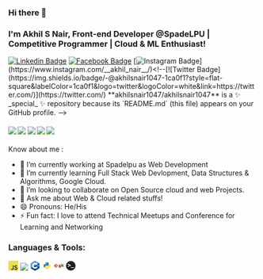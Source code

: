 ### Hi there 👋
### I'm Akhil S Nair, Front-end Developer @SpadeLPU | Competitive Programmer | Cloud & ML Enthusiast!

[![Linkedin Badge](https://img.shields.io/badge/-akhilsnair1047-blue?style=flat-square&logo=Linkedin&logoColor=white&link=https://www.linkedin.com/in/akhil-s-nair-2a89b3190/)](https://www.linkedin.com/in/akhil-s-nair-2a89b3190/) [![Facebook Badge](https://img.shields.io/badge/-@akhilsnair1047-3b5998?style=flat-square&labelColor=3b5998&logo=facebook&logoColor=white&link=https://www.facebook.com/jonnalagadda.shivaram)](https://www.facebook.com/akhilsnair1047) [![Instagram Badge](https://img.shields.io/badge/-@__akhil_nair__-D7008A?style=flat-square&labelColor=D7008A&logo=Instagram&logoColor=white&link=https://www.instagram.com/__akhil_nair__)](https://www.instagram.com/__akhil_nair__/)<!--[![Twitter Badge](https://img.shields.io/badge/-@akhilsnair1047-1ca0f1?style=flat-square&labelColor=1ca0f1&logo=twitter&logoColor=white&link=https://twitter.com/)](https://twitter.com/)  
**akhilsnair1047/akhilsnair1047** is a ✨ _special_ ✨ repository because its `README.md` (this file) appears on your GitHub profile. -->

 #### ![](https://img.shields.io/badge/Web%20Development-%3C%2F%3E-blueviolet) ![](https://img.shields.io/badge/JavaScript-%3C%2F%3E-yellow) ![](https://img.shields.io/badge/Python-%7C-0%2C%2022%2C%20100) ![](https://img.shields.io/badge/C++-%7C-yellowgreen) ![](https://img.shields.io/badge/Google%20Cloud-%7C-orange) 
 <!-- ![](https://img.shields.io/badge/Azure-%7C-blue)  -->

Know about me :

- 🔭 I’m currently working at Spadelpu as Web Development
- 🌱 I’m currently learning Full Stack Web Devlopment, Data Structures & Algorithms, Google Cloud.
- 👯 I’m looking to collaborate on Open Source cloud and web Projects.
- 💬 Ask me about Web & Cloud related stuffs!
- 😄 Pronouns: He/His
- ⚡ Fun fact: I love to attend Technical Meetups and Conference for Learning and Networking

### Languages & Tools:
<code><img height="20" src="https://raw.githubusercontent.com/github/explore/80688e429a7d4ef2fca1e82350fe8e3517d3494d/topics/javascript/javascript.png"></code>
<code><img height="20" src="https://upload.wikimedia.org/wikipedia/commons/thumb/1/10/CSS3_and_HTML5_logos_and_wordmarks.svg/791px-CSS3_and_HTML5_logos_and_wordmarks.svg.png"></code>
<code><img height="20" src="https://raw.githubusercontent.com/github/explore/80688e429a7d4ef2fca1e82350fe8e3517d3494d/topics/cpp/cpp.png"></code>
<code><img height="20" src="https://raw.githubusercontent.com/github/explore/80688e429a7d4ef2fca1e82350fe8e3517d3494d/topics/python/python.png"></code>
<code><img height="20" src="https://raw.githubusercontent.com/github/explore/80688e429a7d4ef2fca1e82350fe8e3517d3494d/topics/git/git.png"></code>
<code><img height="20" src="https://raw.githubusercontent.com/github/explore/80688e429a7d4ef2fca1e82350fe8e3517d3494d/topics/terminal/terminal.png"></code>
